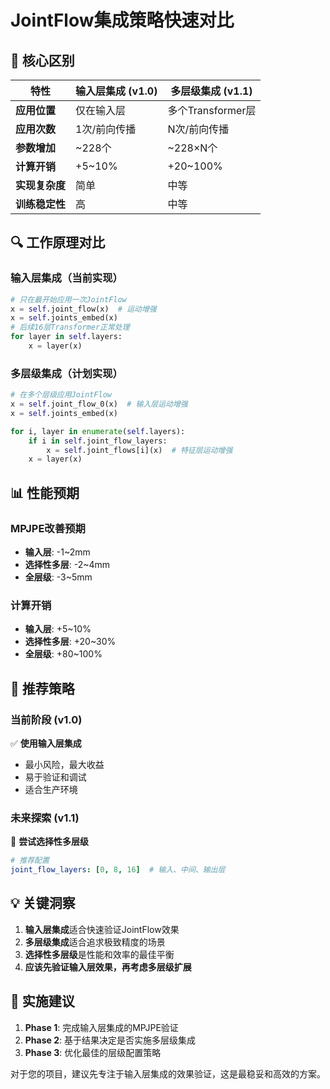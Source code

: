 # JointFlow集成策略快速对比

## 🎯 核心区别

| 特性 | 输入层集成 (v1.0) | 多层级集成 (v1.1) |
|------|-------------------|-------------------|
| **应用位置** | 仅在输入层 | 多个Transformer层 |
| **应用次数** | 1次/前向传播 | N次/前向传播 |
| **参数增加** | ~228个 | ~228×N个 |
| **计算开销** | +5~10% | +20~100% |
| **实现复杂度** | 简单 | 中等 |
| **训练稳定性** | 高 | 中等 |

## 🔍 工作原理对比

### 输入层集成（当前实现）
```python
# 只在最开始应用一次JointFlow
x = self.joint_flow(x)  # 运动增强
x = self.joints_embed(x)
# 后续16层Transformer正常处理
for layer in self.layers:
    x = layer(x)
```

### 多层级集成（计划实现）
```python
# 在多个层级应用JointFlow
x = self.joint_flow_0(x)  # 输入层运动增强
x = self.joints_embed(x)

for i, layer in enumerate(self.layers):
    if i in self.joint_flow_layers:
        x = self.joint_flows[i](x)  # 特征层运动增强
    x = layer(x)
```

## 📊 性能预期

### MPJPE改善预期
- **输入层**: -1~2mm
- **选择性多层**: -2~4mm  
- **全层级**: -3~5mm

### 计算开销
- **输入层**: +5~10%
- **选择性多层**: +20~30%
- **全层级**: +80~100%

## 🚀 推荐策略

### 当前阶段 (v1.0)
✅ **使用输入层集成**
- 最小风险，最大收益
- 易于验证和调试
- 适合生产环境

### 未来探索 (v1.1)
🔄 **尝试选择性多层级**
```yaml
# 推荐配置
joint_flow_layers: [0, 8, 16]  # 输入、中间、输出层
```

## 💡 关键洞察

1. **输入层集成**适合快速验证JointFlow效果
2. **多层级集成**适合追求极致精度的场景
3. **选择性多层级**是性能和效率的最佳平衡
4. **应该先验证输入层效果，再考虑多层级扩展**

## 🎯 实施建议

1. **Phase 1**: 完成输入层集成的MPJPE验证
2. **Phase 2**: 基于结果决定是否实施多层级集成
3. **Phase 3**: 优化最佳的层级配置策略

对于您的项目，建议先专注于输入层集成的效果验证，这是最稳妥和高效的方案。
